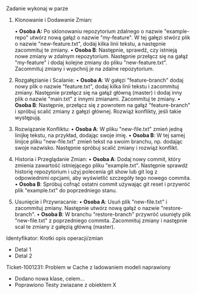 Zadanie wykonaj w parze 

1. Klonowanie i Dodawanie Zmian:

      •	**Osoba A:** Po sklonowaniu repozytorium zdalnego o nazwie "example-repo" utwórz nową gałąź o nazwie "my-feature". W tej gałęzi stwórz plik o nazwie "new-feature.txt", dodaj kilka linii tekstu, a następnie zacommituj te zmiany.
      •	**Osoba B**: Następnie, sprawdź, czy istnieją nowe zmiany w zdalnym repozytorium. Następnie przełącz się na gałąź "my-feature" i dodaj kolejne zmiany do pliku "new-feature.txt". Zacommituj zmiany i wypchnij je na zdalne repozytorium.

2.	Rozgałęzianie i Scalanie:
      •	**Osoba A**: W gałęzi "feature-branch" dodaj nowy plik o nazwie "feature.txt", dodaj kilka linii tekstu i zacommituj zmiany. Następnie przełącz się na gałąź główną (master) i dodaj inny plik o nazwie "main.txt" z innymi zmianami. Zacommituj te zmiany.
      •	**Osoba B**: Następnie, przełącz się z powrotem na gałąź "feature-branch" i spróbuj scalić zmiany z gałęzi głównej. Rozwiąż konflikty, jeśli takie występują.

3.  Rozwiązanie Konfliktu:
      •	**Osoba A**: W pliku "new-file.txt" zmień jedną linijkę tekstu, na przykład, dodając swoje imię.
      •	**Osoba B**: W tej samej linijce pliku "new-file.txt" zmień tekst na swoim branchu, np. dodając swoje nazwisko. Następnie spróbuj scalić zmiany i rozwiąż konflikt.

4. Historia i Przeglądanie Zmian:
      •	**Osoba A**: Dodaj nowy commit, który zmienia zawartość istniejącego pliku "example.txt". Następnie sprawdź historię repozytorium i użyj polecenia git show lub git log z odpowiednimi opcjami, aby wyświetlić szczegóły tego nowego commita.
      •	**Osoba B**: Spróbuj cofnąć ostatni commit używając git reset i przywróć plik "example.txt" do poprzedniego stanu.

5. Usunięcie i Przywracanie:
      •	**Osoba A**: Usuń plik "new-file.txt" i zacommituj zmiany. Następnie utwórz nową gałąź o nazwie "restore-branch".
      •	**Osoba B**: W branchu "restore-branch" przywróć usunięty plik "new-file.txt" z poprzedniego commita. Zacommituj zmiany i następnie scal te zmiany z gałęzią główną (master).


Identyfikator: Krotki opis operacji/zmian
* Detal 1
* Detal 2

Ticket-1001231: Problem w Cache z ladowaniem modeli naprawiony
* Dodano nowa klase, celem...
* Poprawiono Testy zwiazane z obiektem X